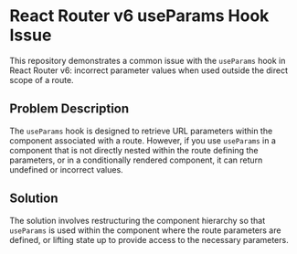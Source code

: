 # React Router v6 useParams Hook Issue

This repository demonstrates a common issue with the `useParams` hook in React Router v6: incorrect parameter values when used outside the direct scope of a route.

## Problem Description

The `useParams` hook is designed to retrieve URL parameters within the component associated with a route. However, if you use `useParams` in a component that is not directly nested within the route defining the parameters, or in a conditionally rendered component, it can return undefined or incorrect values.

## Solution

The solution involves restructuring the component hierarchy so that `useParams` is used within the component where the route parameters are defined, or lifting state up to provide access to the necessary parameters.